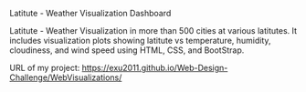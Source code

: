 Latitute - Weather Visualization Dashboard

Latitute - Weather Visualization in more than 500 cities at various latitutes. It includes visualization plots showing latitute vs temperature, humidity, cloudiness, and wind speed using HTML, CSS, and BootStrap. 

URL of my project: 
https://exu2011.github.io/Web-Design-Challenge/WebVisualizations/

